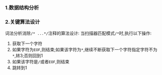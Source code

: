 ### 1.数据结构分析

### 2.关键算法设计
词法分析消除`/* ...*/`注释的算法设计:
当扫描器匹配模式`/*`时,执行以下操作:
1. 获取下一个字符
2. 如果字符为`EOF`,则结束;如果该字符为`*`,继续不断获取下一个字符指定字符不为`*`,转3;否则回到1
3. 如果该字符是`/`或者`EOF`,则结束
4. 跳转到1
